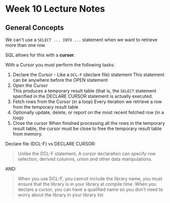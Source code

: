 # Week 10 Lecture Notes

## General Concepts

We can't use a ```SELECT ... INTO ...``` statement when we want to retrieve
more than one row.

SQL allows for this with a **cursor**.

With a Cursor you must perform the following tasks:

1. Declare the Cursor - Like a ```DCL-F``` (declare file) statement
   This statement can be anywhere before the OPEN statement
2. Open the Cursor  
   This produces a temporary result table (that is, the ```SELECT``` statement
   specified in the DECLARE CURSOR statement is actually executed.
3. Fetch rows from the Cursor (in a loop)
   Every iteration we retrieve a row from the temporary result table
4. Optionally update, delete, or report on the most recent fetched row (in a
   loop)
5. Close the cursor
   When finished processing all the rows in the temporary result table, the
   cursor must be close to free the temporary result table from memory.

Declare file (DCL-F) vs DECLARE CURSOR:  
> Unlike the DCL-F statement, A cursor declaration can specify row selection,
> derived columns, union and other data manipulations.

AND:
> When you use DCL-F, you cannot include the library name, you must ensure that
> the library is in your library at compile time. When you declare a cursor, you
> can have a qualified name so you don't need to worry about the library in your
> library list
